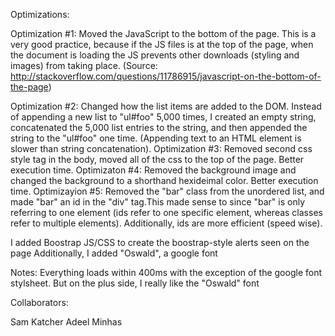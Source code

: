 Optimizations:

Optimization #1: Moved the JavaScript to the bottom of the page. This is a very good practice, because if the JS files is at the top of the page, when the document is loading the JS prevents other downloads (styling and images) from taking place. (Source: http://stackoverflow.com/questions/11786915/javascript-on-the-bottom-of-the-page)

Optimization #2: Changed how the list items are added to the DOM. Instead of appending a new list to "ul#foo" 5,000 times, I created an empty string, concatenated the 5,000 list entries to the string, and then appended the string to the "ul#foo" one time. (Appending text to an HTML element is slower than string concatenation).
Optimization #3: Removed second css style tag in the body, moved all of the css to the top of the page. Better execution time.
Optimizaton #4: Removed the background image and changed the background to a shorthand hexideimal color. Better execution time.
Optimizayion #5: Removed the "bar" class from the unordered list, and made "bar" an id in the "div" tag.This made sense to since "bar" is only referring to one element (ids refer to one specific element, whereas classes refer to multiple elements). Additionally, ids are more efficient (speed wise). 


I added Boostrap JS/CSS to create the boostrap-style alerts seen on the page
Additionally, I added "Oswald", a google font


Notes: Everything loads within 400ms with the exception of the google font stylsheet. But on the plus side, I really like the "Oswald" font

Collaborators:

Sam Katcher
Adeel Minhas